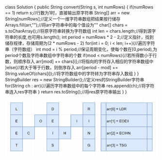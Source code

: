 class Solution {
    public String convert(String s, int numRows) {
        if(numRows == 1) return s;//行数为1时，直接输出原字符串
        String[] arr = new String[numRows];//定义一个一维字符串数组把结果按行储存
        Arrays.fill(arr,"");//将arr字符串中的每个值设为""
        char[] chars = s.toCharArray();//将原字符串转换为字符数组
        int len = chars.length;//得到源字符串的长度,也可用s.length();
        int period = numRows * 2 - 2;//定义指针，找到储存规律，存储周期为(2 * numRows - 2)
        for(int i = 0; i < len; i++){//遍历字符串（字符数组）
            int mod = i % period;//保证周期变化，使每个数在[0,period),为period个数及字符串数组中字符串的个数
            if(mod < numRows){//若所得数小于行数，则顺序存入
                arr[mod] += chars[i];//将指向的字符存入相应的字符串数组中
            }else{//若大于等于行数，则倒序存入
                arr[period - mod] += String.valueOf(chars[i]);//将字符数组中的字符转为字符串存入数组
            }
        }
        StringBuilder res = new StringBuilder();//定义res的StringBuilder字符串
        for(String ch : arr){//遍历字符串数组中的每个字符串
            res.append(ch);//将字符串连入res字符串
        }
        return res.toString();//将res原字符串输出
    }
}

![image](https://github.com/Algorithm-qiu/LeetCode/blob/Algorithm-qiu-patch-image/079FC822-91F0-4c20-A0C3-F4EF5BDB32A2.png)
